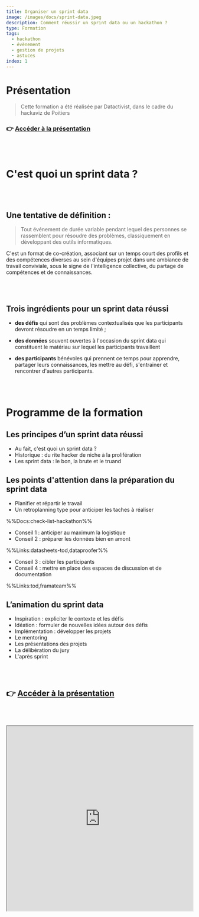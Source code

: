 ```yaml
---
title: Organiser un sprint data
image: /images/docs/sprint-data.jpeg
description: Comment réussir un sprint data ou un hackathon ?
type: Formation
tags:
  - hackathon
  - évènement
  - gestion de projets
  - astuces
index: 1
--- 
```


# Présentation

> Cette formation a été réalisée par Datactivist, dans le cadre du hackaviz de Poitiers

### 👉 [Accéder à la présentation](https://datactivist.coop/infolab_poitiers/formation_hackaviz/#1)

<br></br>

# C'est quoi un sprint data ?

<br></br>

## Une tentative de définition :

> Tout événement de durée variable pendant lequel des personnes se rassemblent pour résoudre des problèmes, classiquement en développant des outils informatiques.

C'est un format de co-création, associant sur un temps court des profils et des compétences diverses au sein d'équipes projet dans une ambiance de travail conviviale, sous le signe de l'intelligence collective, du partage de compétences et de connaissances.

<br></br>

## Trois ingrédients pour un sprint data réussi

- **des défis** qui sont des problèmes contextualisés que les participants devront résoudre en un temps limité ;

- **des données** souvent ouvertes à l'occasion du sprint data qui constituent le matériau sur lequel les participants travaillent

- **des participants** bénévoles qui prennent ce temps pour apprendre, partager leurs connaissances, les mettre au défi, s'entrainer et rencontrer d'autres participants.

<br></br>

# Programme de la formation

## Les principes d’un sprint data réussi

- Au fait, c'est quoi un sprint data ?
- Historique : du rite hacker de niche à la prolifération
- Les sprint data : le bon, la brute et le truand

## Les points d'attention dans la préparation du sprint data

- Planifier et répartir le travail
- Un retroplanning type pour anticiper les taches à réaliser

%%Docs:check-list-hackathon%%

- Conseil 1 : anticiper au maximum la logistique
- Conseil 2 : préparer les données bien en amont

%%Links:datasheets-tod,dataproofer%%

- Conseil 3 : cibler les participants
- Conseil 4 : mettre en place des espaces de discussion et de documentation

%%Links:tod,framateam%%

## L’animation du sprint data

- Inspiration : expliciter le contexte et les défis
- Idéation : formuler de nouvelles idées autour des défis
- Implémentation : développer les projets
- Le mentoring
- Les présentations des projets
- La délibération du jury
- L'après sprint

<br></br>

## 👉 [Accéder à la présentation](https://datactivist.coop/infolab_poitiers/formation_hackaviz/#1)

<br></br>

<div class="responsiveIframe">
  <iframe
    width="100%"
    height="500"
    src="https://datactivist.coop/infolab_poitiers/formation_hackaviz/#1">
  </iframe>
</div>

<br></br>
